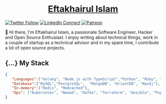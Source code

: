 <h1 align="center"><a href="https://eftakhairul.com" target="_blank">Eftakhairul Islam</a></h1>


[![Twitter Follow](https://img.shields.io/badge/Eftakhairul's%20Blog-4fc3f7)](https://eftakhairul.com)
[![LinkedIn Connect](https://img.shields.io/badge/%20-Connect-black?color=14171A&labelColor=212121&logo=linkedin&logoColor=ffffff)](https://www.linkedin.com/in/eftakhairul/)
[![Patreon](https://img.shields.io/badge/%20-Support-black?color=14171A&labelColor=04945c&logo=patreon&logoColor=ffffff)](https://www.patreon.com/eftakhairul)

:wave: Hi there, I'm Eftakhairul Islam, a passionate Software Engineer, Hacker and Open Source Enthusiast. I enjoy writing about technical things, work in a couple of startup as a technical advisor and in my spare time, I contribute a lot of open source projects.

## {...} My Stack
```json
{
   "Languages":["Golang", "Node.js with TypeScript","Python", "Ruby", "PHP", "Java"],
   "Database":["MySQL","PostgreSQL",  "MongoDB", "OrientDB", "Neo4j"],
   "In-memory":["Redis", "Memcached"],
   "Ops": ["Kubernetes", "Nomad", "Kafka", "Terraform", "Ansible", "Puppet", "Packer", "AWS Cloud", "GCP"]    
}
```
